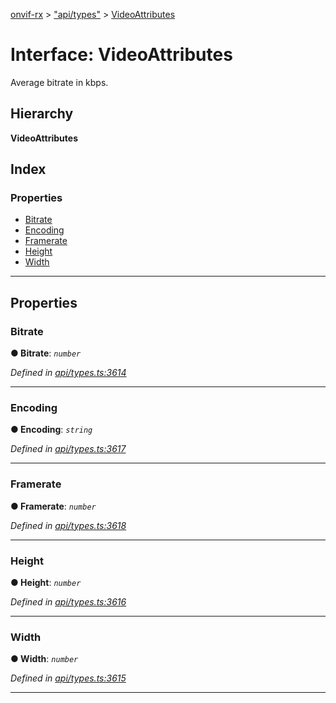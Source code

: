 [onvif-rx](../README.md) > ["api/types"](../modules/_api_types_.md) > [VideoAttributes](../interfaces/_api_types_.videoattributes.md)

# Interface: VideoAttributes

Average bitrate in kbps.

## Hierarchy

**VideoAttributes**

## Index

### Properties

* [Bitrate](_api_types_.videoattributes.md#bitrate)
* [Encoding](_api_types_.videoattributes.md#encoding)
* [Framerate](_api_types_.videoattributes.md#framerate)
* [Height](_api_types_.videoattributes.md#height)
* [Width](_api_types_.videoattributes.md#width)

---

## Properties

<a id="bitrate"></a>

###  Bitrate

**● Bitrate**: *`number`*

*Defined in [api/types.ts:3614](https://github.com/patrickmichalina/onvif-rx/blob/d62cee9/src/api/types.ts#L3614)*

___
<a id="encoding"></a>

###  Encoding

**● Encoding**: *`string`*

*Defined in [api/types.ts:3617](https://github.com/patrickmichalina/onvif-rx/blob/d62cee9/src/api/types.ts#L3617)*

___
<a id="framerate"></a>

###  Framerate

**● Framerate**: *`number`*

*Defined in [api/types.ts:3618](https://github.com/patrickmichalina/onvif-rx/blob/d62cee9/src/api/types.ts#L3618)*

___
<a id="height"></a>

###  Height

**● Height**: *`number`*

*Defined in [api/types.ts:3616](https://github.com/patrickmichalina/onvif-rx/blob/d62cee9/src/api/types.ts#L3616)*

___
<a id="width"></a>

###  Width

**● Width**: *`number`*

*Defined in [api/types.ts:3615](https://github.com/patrickmichalina/onvif-rx/blob/d62cee9/src/api/types.ts#L3615)*

___

